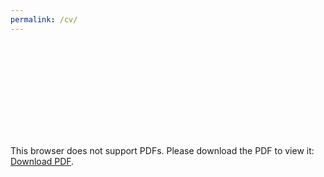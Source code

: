 ```yaml
---
permalink: /cv/
---
```

<object data="https://tatumdmortimer.github.io/assets/pdfs/2020-09_cv.pdf)" type="application/pdf" width="750px" height="750px">
    <embed src="https://tatumdmortimer.github.io/assets/pdfs/2020-09_cv.pdf" type="application/pdf">
        <p>This browser does not support PDFs. Please download the PDF to view it: <a href="https://tatumdmortimer.github.io/assets/pdfs/2020-09_cv.pdf)">Download PDF</a>.</p>
    </embed>
</object>
